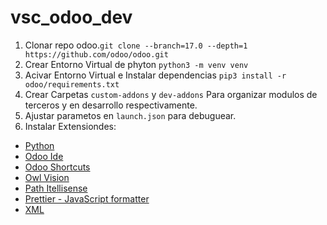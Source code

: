 # vsc_odoo_dev


1. Clonar repo odoo.`git clone --branch=17.0 --depth=1 https://github.com/odoo/odoo.git`
2. Crear Entorno Virtual de phyton `python3 -m venv venv`
3. Acivar Entorno Virtual e Instalar dependencias `pip3 install -r odoo/requirements.txt`
4. Crear Carpetas `custom-addons` y `dev-addons` Para organizar modulos de terceros y en desarrollo respectivamente.
5. Ajustar parametos en `launch.json` para debuguear.
6. Instalar Extensiondes:
- [Python](https://marketplace.visualstudio.com/items?itemName=ms-python.python)
- [Odoo Ide](https://marketplace.visualstudio.com/items?itemName=trinhanhngoc.vscode-odoo)
- [Odoo Shortcuts](https://marketplace.visualstudio.com/items?itemName=mvintg.odoo-file)
- [Owl Vision](https://marketplace.visualstudio.com/items?itemName=Odoo.owl-vision)
- [Path Itellisense](https://marketplace.visualstudio.com/items?itemName=christian-kohler.path-intellisense)
- [Prettier - JavaScript formatter](https://marketplace.visualstudio.com/items?itemName=bysabi.prettier-vscode-standard)
- [XML](https://marketplace.visualstudio.com/items?itemName=redhat.vscode-xml)

